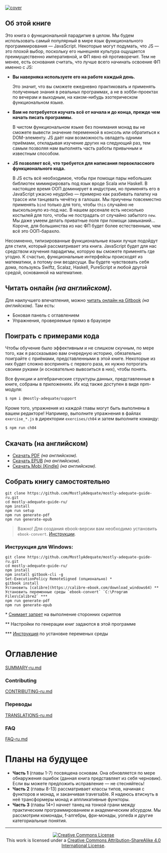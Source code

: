 [![cover](images/cover.png)](SUMMARY.md)

## Об этой книге

Это книга о функциональной парадигме в целом. Мы будем использовать самый популярный в мире язык функционального программирования — JavaScript. Некоторые могут подумать, что JS — это плохой выбор, поскольку его нынешняя культура ощущается преимущественно императивной, и ФП явно ей противоречит. Тем не менее, есть основания считать, что лучше всего начинать освоение ФП именно с JS:

 * **Вы наверняка используете его на работе каждый день.**

    Это значит, что вы сможете ежедневно практиковать и применять полученные знания в реальных программах, а не в хобби-проектах по вечерам и выходным, на каком-нибудь эзотерическом функциональном языке.

 * **Вам не потребуется изучать всё от начала и до конца, прежде чем начать писать программы.**

    В чистом функциональном языке без понимания монад вы не сможете вывести значение переменной в консоль или обратиться к DOM-элементу. JS даёт нам возможность овладеть одними приёмами, откладывая изучение других на следующий раз, тем самым позволяя нам выполнять часть работы привычным и известным способом.

 * **JS позволяет всё, что требуется для написания первоклассного функционального кода.**

    В JS есть всё необходимое, чтобы при помощи пары небольших библиотек мимикрировать под язык вроде Scala или Haskell. В настоящее время ООП доминирует в индустрии, но применять его в JavaScript ужасно неудобно — примерно как разбивать палатку на трассе или танцевать чечётку в галошах. Мы приучены повсеместно применять `bind` только для того, чтобы `this` случайно не выскользнуло из-под нас. В нашем арсенале есть несколько костылей для того, чтобы не пострадать от случайно забытого `new`. Мы даже умеем делать приватные поля при помощи замыканий... Короче, для большинства из нас ФП будет более естественным, чем всё это ООП-барахло.

Несомненно, типизированные функциональные языки лучше подойдут для стиля, который рассматривает эта книга. JavaScript будет для нас средством изучения парадигмы, которую вы сможете применять где угодно. К счастью, функциональные интерфейсы происходят из математики, а потому они вездесущи. Вы будете чувствовать себя дома, пользуясь Swiftz, Scalaz, Haskell, PureScript и любой другой средой, основанной на математике.

## Читать онлайн _(на английском)._

Для наилучшего впечатления, можно [читать онлайн на Gitbook](https://mostly-adequate.gitbooks.io/mostly-adequate-guide/) _(на английском)._ Там есть:

- Боковая панель с оглавлением
- Упражнения, проверяемые прямо в браузере

## Поиграть с примерами кода

Чтобы обучение было эффективным и не слишком скучным, по мере того, как я рассказываю вам очередную историю, обязательно поиграйте с приёмами, представленными в этой книге. Некоторые из них будет сложно воспринять с первого раза, их нужно потрогать своими руками (и основательно вывозиться в них), чтобы понять.

Все функции и алгебраические структуры данных, представленные в книге, собраны в приложениях. Их код также доступен в виде npm-модуля:

```bash
$ npm i @mostly-adequate/support
```

Кроме того, упражнения из каждой главы могут быть выполнены в вашем редакторе! Например, выполните упражнения в файлах `exercise_*.js` в директории `exercises/ch04` и затем выполните команду:

```bash
$ npm run ch04
```

## Скачать (на английском)

* [Скачать PDF](https://www.gitbook.com/download/pdf/book/mostly-adequate/mostly-adequate-guide) _(на английском)._
* [Скачать EPUB](https://www.gitbook.com/download/epub/book/mostly-adequate/mostly-adequate-guide) _(на английском)._
* [Скачать Mobi (Kindle)](https://www.gitbook.com/download/mobi/book/mostly-adequate/mostly-adequate-guide) _(на английском)._

## Собрать книгу самостоятельно

```
git clone https://github.com/MostlyAdequate/mostly-adequate-guide-ru.git
cd mostly-adequate-guide-ru/
npm install
npm run setup
npm run generate-pdf
npm run generate-epub
```

> Важно! Для создания ebook-версии вам необходимо установить `ebook-convert`. [Инструкции](https://toolchain.gitbook.com/ebook.html#installing-ebook-convert).

### Инструкция для Windows:
```
git clone https://github.com/MostlyAdequate/mostly-adequate-guide-ru.git
cd mostly-adequate-guide-ru/
npm install
npm install gitbook-cli -g
Set-ExecutionPolicy RemoteSigned (опционально) *
gitbook install
Установить [calibre](https://calibre-ebook.com/download_windows64) **
Установить переменные среды `ebook-convert` `C:\Program Files\Calibre2` ***
npm run generate-pdf
npm run generate-epub
```

\* [Снимает запрет](https://sysadmin.ru/articles/powershell-ne-udaetsya-zagruzit-fajl-tak-kak-vypolnenie-skriptov-zapreshheno-dlya-dannoj-sistemy#___PowerShell-2) на выполнение сторонних скриптов

** Настройки по генерации книг задаются в этой программе

*** [Инструкция](https://lumpics.ru/environment-variables-in-windows-10/) по установке переменых среды

# Оглавление

[SUMMARY-ru.md](SUMMARY-ru.md)

### Contributing

[CONTRIBUTING-ru.md](CONTRIBUTING-ru.md)

### Переводы

[TRANSLATIONS-ru.md](TRANSLATIONS-ru.md)

### FAQ

[FAQ-ru.md](FAQ-ru.md)

# Планы на будущее

* **Часть 1** (главы 1-7) посвящена основам. Она обновляется по мере обнаружения ошибок (данная книга представляет из себя черновик). Если вы можете предложить исправление — не стесняйтесь!
* **Часть 2** (главы 8-13) рассматривает классы типов, начиная с функторов и монад, и заканчивая traversable. Я надеюсь втиснуть в неё трансформеры монад и аппликативные функторы.
* **Часть 3** (главы 14+) начнет танец на тонкой грани между практическим программированием и академическим абсурдом. Мы рассмотрим комонады, f-алгебры, фри-монады, yoneda и другие категориальные понятия.

---

<p align="center">
  <a rel="license" href="http://creativecommons.org/licenses/by-sa/4.0/">
    <img alt="Creative Commons License" style="border-width:0" src="https://i.creativecommons.org/l/by-sa/4.0/88x31.png" />
  </a>
  <br />
  This work is licensed under a <a rel="license" href="http://creativecommons.org/licenses/by-sa/4.0/">Creative Commons Attribution-ShareAlike 4.0 International License</a>.
</p>
